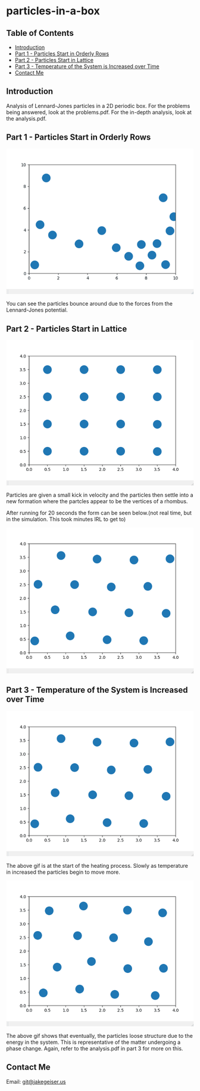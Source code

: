 # particles-in-a-box
## Table of Contents
- [Introduction](#introduction)
- [Part 1 - Particles Start in Orderly Rows](#part-1---particles-start-in-orderly-rows)
- [Part 2 - Particles Start in Lattice](#part-2---particles-start-in-lattice)
- [Part 3 - Temperature of the System is Increased over Time](#part-3---temperature-of-the-system-is-increased-over-time)
- [Contact Me](#contact-me)

## Introduction
Analysis of Lennard-Jones particles in a 2D periodic box. For the problems being answered, look at the problems.pdf. For the in-depth analysis, look at the analysis.pdf.

## Part 1 - Particles Start in Orderly Rows
![](images/part1.gif)

You can see the particles bounce around due to the forces from the Lennard-Jones potential.

## Part 2 - Particles Start in Lattice
![](images/part2.gif)

Particles are given a small kick in velocity and the particles then settle into a new formation where the partcles appear to be the vertices of a rhombus. 

After running for 20 seconds the form can be seen below.(not real time, but in the simulation. This took minutes IRL to get to)

![](images/part3_start.png)

## Part 3 - Temperature of the System is Increased over Time
![](images/part3_start.gif)

The above gif is at the start of the heating process. Slowly as temperature in increased the particles begin to move more.

![](images/part3_transition.gif)

The above gif shows that eventually, the particles loose structure due to the energy in the system. This is representative of the matter undergoing a phase change. Again, refer to the analysis.pdf in part 3 for more on this.

## Contact Me
Email: git@jakegeiser.us


